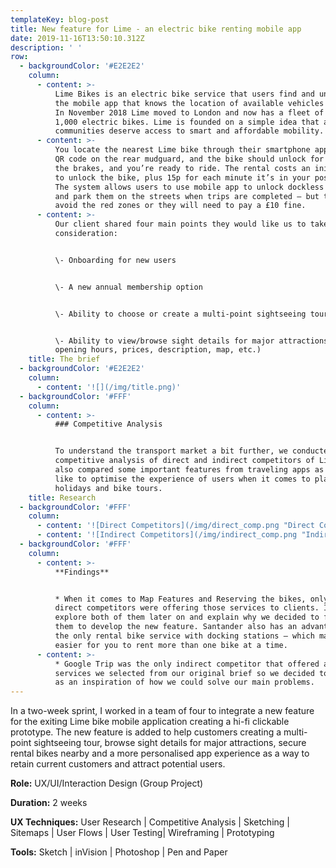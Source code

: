 ```yaml
---
templateKey: blog-post
title: New feature for Lime - an electric bike renting mobile app
date: 2019-11-16T13:50:10.312Z
description: ' '
row:
  - backgroundColor: '#E2E2E2'
    column:
      - content: >-
          Lime Bikes is an electric bike service that users find and unlock on
          the mobile app that knows the location of available vehicles via GPS.
          In November 2018 Lime moved to London and now has a fleet of over
          1,000 electric bikes. Lime is founded on a simple idea that all
          communities deserve access to smart and affordable mobility.
      - content: >-
          You locate the nearest Lime bike through their smartphone app, scan a
          QR code on the rear mudguard, and the bike should unlock for you. Test
          the brakes, and you’re ready to ride. The rental costs an initial £1
          to unlock the bike, plus 15p for each minute it’s in your possession.
          The system allows users to use mobile app to unlock dockless vehicles
          and park them on the streets when trips are completed – but they must
          avoid the red zones or they will need to pay a £10 fine.
      - content: >-
          Our client shared four main points they would like us to take in
          consideration:


          \- Onboarding for new users 


          \- A new annual membership option


          \- Ability to choose or create a multi-point sightseeing tour


          \- Ability to view/browse sight details for major attractions (e.g.
          opening hours, prices, description, map, etc.)
    title: The brief
  - backgroundColor: '#E2E2E2'
    column:
      - content: '![](/img/title.png)'
  - backgroundColor: '#FFF'
    column:
      - content: >-
          ### Competitive Analysis


          To understand the transport market a bit further, we conducted a
          competitive analysis of direct and indirect competitors of Lime. We
          also compared some important features from traveling apps as we would
          like to optimise the experience of users when it comes to planning
          holidays and bike tours.
    title: Research
  - backgroundColor: '#FFF'
    column:
      - content: '![Direct Competitors](/img/direct_comp.png "Direct Competitors")'
      - content: '![Indirect Competitors](/img/indirect_comp.png "Indirect Competitors")'
  - backgroundColor: '#FFF'
    column:
      - content: >-
          **Findings**


          * When it comes to Map Features and Reserving the bikes, only two
          direct competitors were offering those services to clients. I will
          explore both of them later on and explain why we decided to focus on
          them to develop the new feature. Santander also has an advantage as
          the only rental bike service with docking stations – which makes it
          easier for you to rent more than one bike at a time.
      - content: >-
          * Google Trip was the only indirect competitor that offered all the
          services we selected from our original brief so we decided to use it
          as an inspiration of how we could solve our main problems.
---
```

In a two-week sprint, I worked in a team of four to integrate a new feature for the exiting Lime bike mobile application creating a hi-fi clickable prototype. The new feature is added to help customers creating a multi-point sightseeing tour, browse sight details for major attractions, secure rental bikes nearby and a more personalised app experience as a way to retain current customers and attract potential users.

**Role:** UX/UI/Interaction Design (Group Project)

**Duration:** 2 weeks

**UX Techniques:** User Research | Competitive Analysis | Sketching | Sitemaps | User Flows | User Testing| Wireframing | Prototyping

**Tools:** Sketch | inVision | Photoshop | Pen and Paper
